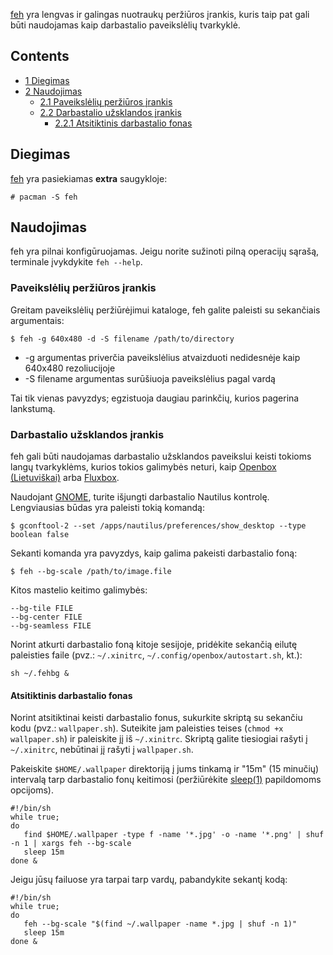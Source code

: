 [feh](https://derf.homelinux.org/~derf/projects/feh/) yra lengvas ir galingas nuotraukų peržiūros įrankis, kuris taip pat gali būti naudojamas kaip darbastalio paveikslėlių tvarkyklė.

## Contents

*   [1 Diegimas](#Diegimas)
*   [2 Naudojimas](#Naudojimas)
    *   [2.1 Paveikslėlių peržiūros įrankis](#Paveiksl.C4.97li.C5.B3_per.C5.BEi.C5.ABros_.C4.AFrankis)
    *   [2.2 Darbastalio užsklandos įrankis](#Darbastalio_u.C5.BEsklandos_.C4.AFrankis)
        *   [2.2.1 Atsitiktinis darbastalio fonas](#Atsitiktinis_darbastalio_fonas)

## Diegimas

[feh](https://www.archlinux.org/packages/?name=feh) yra pasiekiamas **extra** saugykloje:

```
# pacman -S feh

```

## Naudojimas

feh yra pilnai konfigūruojamas. Jeigu norite sužinoti pilną operacijų sąrašą, terminale įvykdykite `feh --help`.

### Paveikslėlių peržiūros įrankis

Greitam paveikslėlių peržiūrėjimui kataloge, feh galite paleisti su sekančiais argumentais:

```
$ feh -g 640x480 -d -S filename /path/to/directory

```

*   -g argumentas priverčia paveikslėlius atvaizduoti nedidesnėje kaip 640x480 rezoliucijoje
*   -S filename argumentas surūšiuoja paveikslėlius pagal vardą

Tai tik vienas pavyzdys; egzistuoja daugiau parinkčių, kurios pagerina lankstumą.

### Darbastalio užsklandos įrankis

feh gali būti naudojamas darbastalio užsklandos paveikslui keisti tokioms langų tvarkyklėms, kurios tokios galimybės neturi, kaip [Openbox (Lietuviškai)](/index.php/Openbox_(Lietuvi%C5%A1kai) "Openbox (Lietuviškai)") arba [Fluxbox](/index.php/Fluxbox "Fluxbox").

Naudojant [GNOME](/index.php/GNOME "GNOME"), turite išjungti darbastalio Nautilus kontrolę. Lengviausias būdas yra paleisti tokią komandą:

```
$ gconftool-2 --set /apps/nautilus/preferences/show_desktop --type boolean false

```

Sekanti komanda yra pavyzdys, kaip galima pakeisti darbastalio foną:

```
$ feh --bg-scale /path/to/image.file

```

Kitos mastelio keitimo galimybės:

```
--bg-tile FILE
--bg-center FILE
--bg-seamless FILE

```

Norint atkurti darbastalio foną kitoje sesijoje, pridėkite sekančią eilutę paleisties faile (pvz.: `~/.xinitrc`, `~/.config/openbox/autostart.sh`, kt.):

```
sh ~/.fehbg &

```

#### Atsitiktinis darbastalio fonas

Norint atsitiktinai keisti darbastalio fonus, sukurkite skriptą su sekančiu kodu (pvz.: `wallpaper.sh`). Suteikite jam paleisties teises (`chmod +x wallpaper.sh`) ir paleiskite jį iš `~/.xinitrc`. Skriptą galite tiesiogiai rašyti į `~/.xinitrc`, nebūtinai jį rašyti į `wallpaper.sh`.

Pakeiskite `$HOME/.wallpaper` direktoriją į jums tinkamą ir "15m" (15 minučių) intervalą tarp darbastalio fonų keitimosi (peržiūrėkite [sleep(1)](https://jlk.fjfi.cvut.cz/arch/manpages/man/sleep.1) papildomoms opcijoms).

```
#!/bin/sh
while true;
do
   find $HOME/.wallpaper -type f -name '*.jpg' -o -name '*.png' | shuf -n 1 | xargs feh --bg-scale
   sleep 15m
done &

```

Jeigu jūsų failuose yra tarpai tarp vardų, pabandykite sekantį kodą:

```
#!/bin/sh
while true;
do
   feh --bg-scale "$(find ~/.wallpaper -name *.jpg | shuf -n 1)"
   sleep 15m
done &

```